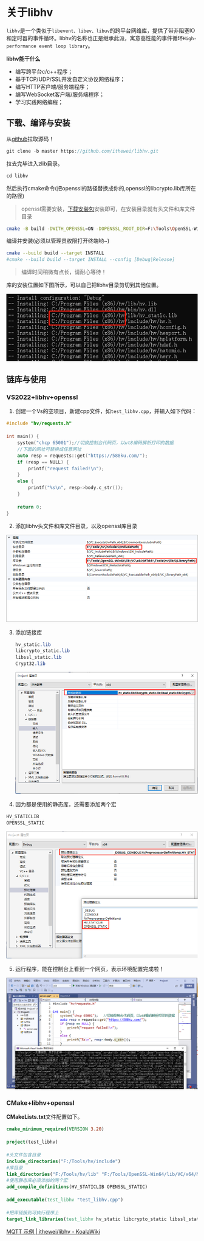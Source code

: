 # 关于libhv

`libhv`是一个类似于`libevent、libev、libuv`的跨平台网络库，提供了带非阻塞IO和定时器的事件循环。libhv的名称也正是继承此派，寓意高性能的事件循环`High-performance event loop library`。

**libhv能干什么**

- 编写跨平台c/c++程序；
- 基于TCP/UDP/SSL开发自定义协议网络程序；
- 编写HTTP客户端/服务端程序；
- 编写WebSocket客户端/服务端程序；
- 学习实践网络编程；

## 下载、编译与安装


从[github](https://github.com/ithewei/libhv)拉取源码！

```cpp
git clone -b master https://github.com/ithewei/libhv.git
```

拉去完毕进入zlib目录。

```cpp
cd libhv
```

然后执行cmake命令(把openssl的路径替换成你的,openssl的libcrypto.lib库所在的路径)

> openssl需要安装，[下载安装包](https://slproweb.com/download/Win64OpenSSL-3_3_1.exe)安装即可，在安装目录就有头文件和库文件目录

```sh
cmake -B build -DWITH_OPENSSL=ON -DOPENSSL_ROOT_DIR=F:\Tools\OpenSSL-Win64
```

编译并安装(必须以管理员权限打开终端哟~)

```sh
cmake --build build --target INSTALL
#cmake --build build --target INSTALL --config [Debug|Release]
```

> 编译时间稍微有点长，请耐心等待！

库的安装位置如下图所示，可以自己把libhv目录剪切到其他位置。

![image-20240712133830140](assets/image-20240712133830140.png)

## 链库与使用

### VS2022+libhv+openssl

1. 创建一个Vs的空项目，新建cpp文件，如`test_libhv.cpp`，并输入如下代码：

```cpp
#include "hv/requests.h"

int main() {
    system("chcp 65001");//切换控制台代码页，以ut8编码解析打印的数据
    //下面的网址可替换成任意网址
    auto resp = requests::get("https://588ku.com/");
    if (resp == NULL) {
        printf("request failed!\n");
    }
    else {
        printf("%s\n", resp->body.c_str());
    }

    return 0;
}
```

2. 添加libhv头文件和库文件目录，以及openssl库目录

![image-20240712135856085](assets/image-20240712135856085.png)

3. 添加链接库

   ```css
   hv_static.lib
   libcrypto_static.lib
   libssl_static.lib
   Crypt32.lib
   ```

   ![image-20240712140039900](assets/image-20240712140039900.png)

4. 因为都是使用的静态库，还需要添加两个宏

```css
HV_STATICLIB
OPENSSL_STATIC
```

![image-20240712140203817](assets/image-20240712140203817.png)

5. 运行程序，能在控制台上看到一个网页，表示环境配置完成啦！

![image-20240712140649554](assets/image-20240712140649554.png)

### CMake+libhv+openssl

**CMakeLists.txt**文件配置如下。

```cmake
cmake_minimum_required(VERSION 3.20)

project(test_libhv)

#头文件包含目录
include_directories("F:/Tools/hv/include")
#库目录
link_directories("F:/Tools/hv/lib" "F:/Tools/OpenSSL-Win64/lib/VC/x64/MTd")
#使用静态库必须添加的两个宏
add_compile_definitions(HV_STATICLIB OPENSSL_STATIC)

add_executable(test_libhv "test_libhv.cpp")

#把库链接到可执行程序上
target_link_libraries(test_libhv hv_static libcrypto_static libssl_static Crypt32)
```

[MQTT 示例 | ithewei/libhv - KoalaWiki](https://opendeep.wiki/ithewei/libhv/mqtt-examples)
